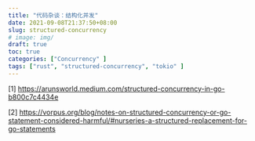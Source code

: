 ```yaml
---
title: "代码杂谈：结构化并发"
date: 2021-09-08T21:37:50+08:00
slug: structured-concurrency
# image: img/
draft: true
toc: true
categories: ["Concurrency" ]
tags: ["rust", "structured-concurrency", "tokio" ]
---
```



[1] <https://arunsworld.medium.com/structured-concurrency-in-go-b800c7c4434e>

[2] <https://vorpus.org/blog/notes-on-structured-concurrency-or-go-statement-considered-harmful/#nurseries-a-structured-replacement-for-go-statements>